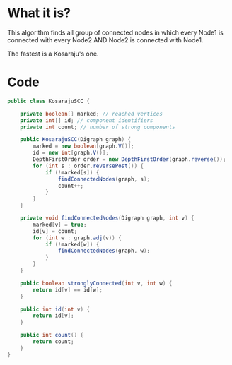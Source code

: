 # What it is?

This algorithm finds all group of connected nodes in which every Node1 is connected with every Node2 AND Node2 is connected with Node1.

The fastest is a Kosaraju's one.

# Code

```java
public class KosarajuSCC {

    private boolean[] marked; // reached vertices
    private int[] id; // component identifiers
    private int count; // number of strong components

    public KosarajuSCC(Digraph graph) {
        marked = new boolean[graph.V()];
        id = new int[graph.V()];
        DepthFirstOrder order = new DepthFirstOrder(graph.reverse());
        for (int s : order.reversePost()) {
            if (!marked[s]) {
                findConnectedNodes(graph, s);
                count++;
            }
        }
    }

    private void findConnectedNodes(Digraph graph, int v) {
        marked[v] = true;
        id[v] = count;
        for (int w : graph.adj(v)) {
            if (!marked[w]) {
                findConnectedNodes(graph, w);
            }
        }
    }

    public boolean stronglyConnected(int v, int w) {
        return id[v] == id[w];
    }

    public int id(int v) {
        return id[v];
    }

    public int count() {
        return count;
    }
}
```